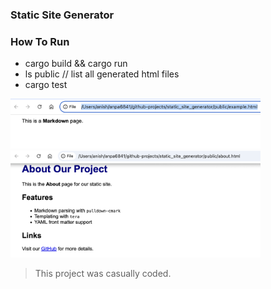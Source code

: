 ### Static Site Generator

### How To Run

- cargo build && cargo run
- ls public // list all generated html files
- cargo test

<img src="./example.png" alt="drawing" width="400"/>

<img src="./about.png" alt="drawing" width="400"/>

> This project was casually coded.
